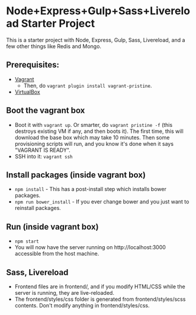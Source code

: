 Node+Express+Gulp+Sass+Livereload Starter Project 
========

This is a starter project with Node, Express, Gulp, Sass, Livereload,
and a few other things like Redis and Mongo.

Prerequisites:
-------------
- [Vagrant](https://www.vagrantup.com/)
  - Then, do `vagrant plugin install vagrant-pristine`.
- [VirtualBox](https://www.virtualbox.org/)

Boot the vagrant box
--------------
- Boot it with `vagrant up`. Or smarter, do `vagrant pristine -f` (this destroys existing VM if any, and then boots it).
  The first time, this will download the base box which may take 10 minutes. Then some provisioning scripts will run,
  and you know it's done when it says "VAGRANT IS READY".
- SSH into it: `vagrant ssh`

Install packages (inside vagrant box)
----------------
- `npm install` - This has a post-install step which installs bower packages.
- `npm run bower_install` - If you ever change bower and you just want to reinstall packages.

Run (inside vagrant box)
----
- `npm start`
- You will now have the server running on http://localhost:3000 accessible from the host machine.

Sass, Livereload
--------------
- Frontend files are in frontend/, and if you modify HTML/CSS while the server is running, they are live-reloaded.
- The frontend/styles/css folder is generated from frontend/styles/scss contents. Don't modify anything in frontend/styles/css.
